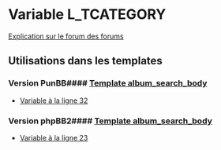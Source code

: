 # Variable L_TCATEGORY
[Explication sur le forum des forums](http://forum.forumactif.com/t294113-listing-des-variables#L_TCATEGORY)
## Utilisations dans les templates
### Version PunBB#### [Template album_search_body](punbb/album_search_body.md)
* [Variable à la ligne 32](../punbb/album_search_body.tpl#L32)
### Version phpBB2#### [Template album_search_body](subsilver/album_search_body.md)
* [Variable à la ligne 23](../subsilver/album_search_body.tpl#L23)